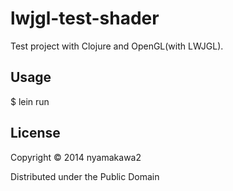 # lwjgl-test-shader

Test project with Clojure and OpenGL(with LWJGL).

## Usage

$ lein run

## License

Copyright © 2014 nyamakawa2

Distributed under the Public Domain
